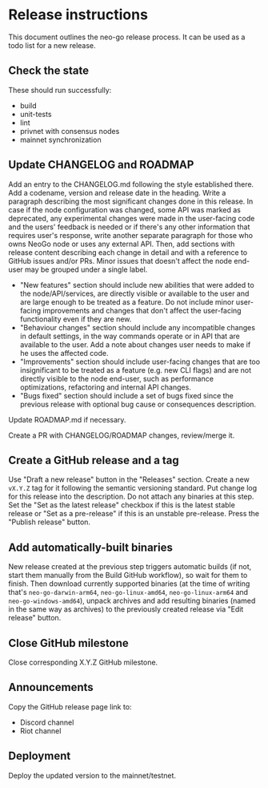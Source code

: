 # Release instructions

This document outlines the neo-go release process. It can be used as a todo
list for a new release.

## Check the state

These should run successfully:
 * build
 * unit-tests
 * lint
 * privnet with consensus nodes
 * mainnet synchronization

## Update CHANGELOG and ROADMAP

Add an entry to the CHANGELOG.md following the style established there. Add a
codename, version and release date in the heading. Write a paragraph
describing the most significant changes done in this release. In case if the node
configuration was changed, some API was marked as deprecated, any experimental
changes were made in the user-facing code and the users' feedback is needed or
if there's any other information that requires user's response, write
another separate paragraph for those who owns NeoGo node or uses any external
API. Then, add sections with release content describing each change in detail
and with a reference to GitHub issues and/or PRs. Minor issues that doesn't
affect the node end-user may be grouped under a single label.
 * "New features" section should include new abilities that were added to the
   node/API/services, are directly visible or available to the user and are large
   enough to be treated as a feature. Do not include minor user-facing
   improvements and changes that don't affect the user-facing functionality
   even if they are new.
 * "Behaviour changes" section should include any incompatible changes in default
   settings, in the way commands operate or in API that are available to the
   user. Add a note about changes user needs to make if he uses the affected code.
 * "Improvements" section should include user-facing changes that are too
   insignificant to be treated as a feature (e.g. new CLI flags) and are not
   directly visible to the node end-user, such as performance optimizations,
   refactoring and internal API changes.
 * "Bugs fixed" section should include a set of bugs fixed since the previous
   release with optional bug cause or consequences description.

Update ROADMAP.md if necessary.

Create a PR with CHANGELOG/ROADMAP changes, review/merge it.

## Create a GitHub release and a tag

Use "Draft a new release" button in the "Releases" section. Create a new
`vX.Y.Z` tag for it following the semantic versioning standard. Put change log
for this release into the description. Do not attach any binaries at this step.
Set the "Set as the latest release" checkbox if this is the latest stable
release or "Set as a pre-release" if this is an unstable pre-release.
Press the "Publish release" button.

## Add automatically-built binaries

New release created at the previous step triggers automatic builds (if not,
start them manually from the Build GitHub workflow), so wait for them to
finish. Then download currently supported binaries (at the time of writing
that's `neo-go-darwin-arm64`, `neo-go-linux-amd64`, `neo-go-linux-arm64` and
`neo-go-windows-amd64`), unpack archives and add resulting binaries (named in
the same way as archives) to the previously created release via "Edit release"
button.

## Close GitHub milestone

Close corresponding X.Y.Z GitHub milestone.

## Announcements

Copy the GitHub release page link to:
 * Discord channel
 * Riot channel

## Deployment

Deploy the updated version to the mainnet/testnet.

